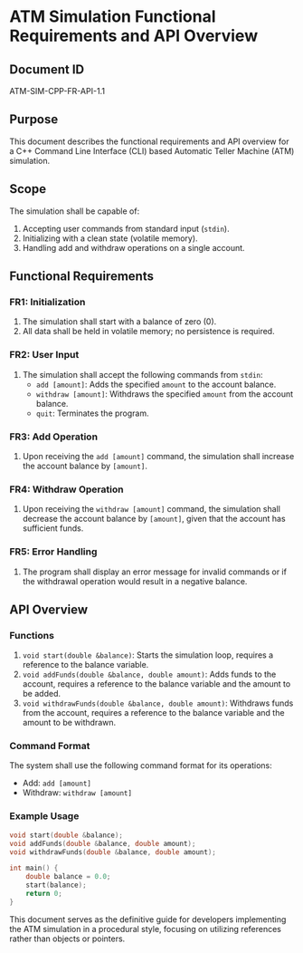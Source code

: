 # ATM Simulation Functional Requirements and API Overview

## Document ID
ATM-SIM-CPP-FR-API-1.1

## Purpose
This document describes the functional requirements and API overview for a C++ Command Line Interface (CLI) based Automatic Teller Machine (ATM) simulation. 

## Scope
The simulation shall be capable of:
1. Accepting user commands from standard input (`stdin`).
2. Initializing with a clean state (volatile memory).
3. Handling add and withdraw operations on a single account.

## Functional Requirements

### FR1: Initialization
1. The simulation shall start with a balance of zero (0).
2. All data shall be held in volatile memory; no persistence is required.

### FR2: User Input
1. The simulation shall accept the following commands from `stdin`:
    - `add [amount]`: Adds the specified `amount` to the account balance.
    - `withdraw [amount]`: Withdraws the specified `amount` from the account balance.
    - `quit`: Terminates the program.

### FR3: Add Operation
1. Upon receiving the `add [amount]` command, the simulation shall increase the account balance by `[amount]`.

### FR4: Withdraw Operation
1. Upon receiving the `withdraw [amount]` command, the simulation shall decrease the account balance by `[amount]`, given that the account has sufficient funds.

### FR5: Error Handling
1. The program shall display an error message for invalid commands or if the withdrawal operation would result in a negative balance.

## API Overview

### Functions
1. `void start(double &balance)`: Starts the simulation loop, requires a reference to the balance variable.
2. `void addFunds(double &balance, double amount)`: Adds funds to the account, requires a reference to the balance variable and the amount to be added.
3. `void withdrawFunds(double &balance, double amount)`: Withdraws funds from the account, requires a reference to the balance variable and the amount to be withdrawn.

### Command Format
The system shall use the following command format for its operations:
- Add: `add [amount]`
- Withdraw: `withdraw [amount]`

### Example Usage

```cpp
void start(double &balance);
void addFunds(double &balance, double amount);
void withdrawFunds(double &balance, double amount);

int main() {
    double balance = 0.0;
    start(balance);
    return 0;
}
```

This document serves as the definitive guide for developers implementing the ATM simulation in a procedural style, focusing on utilizing references rather than objects or pointers.

